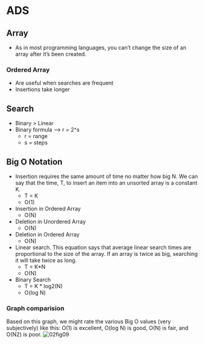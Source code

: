 # ADS

## Array

- As in most programming languages, you can’t change the size of an array after it’s been created.

### Ordered Array
- Are useful when searches are frequent
- Insertions take longer

## Search
- Binary > Linear
- Binary formula --> r = 2^s
  - r = range
  - s = steps

## Big O Notation
- Insertion requires the same amount of time no matter how big N. We can say that the time, T, to insert an item into an unsorted array is a constant K.
    - T = K
    - O(1)
- Insertion in Ordered Array
    - O(N)
- Deletion in Unordered Array
    - O(N)
- Deletion in Ordered Array
    - O(N)
- Linear search. This equation says that average linear search times are proportional to the size of the array. If an array is twice as big, searching it will take twice as long.
    - T = K*N
    - O(N)
- Binary Search
    - T = K * log2(N)
    - O(log N)

### Graph comparision
Based on this graph, we might rate the various Big O values (very subjectively) like this: O(1) is excellent, O(log N) is good, O(N) is fair, and O(N2) is poor. 
![02fig09](https://user-images.githubusercontent.com/80288857/149041423-26594230-29a1-4ee6-b7d6-71103898faf6.jpg)
